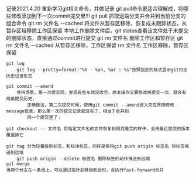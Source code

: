 记录2021.4.20 重新学习git相关命令，并做记录
	git pull命令更适合理解成，将哪些修改添加到下一次commit提交里!!!
        git pull 抓取远端分支并合并到当前分支的组合命令
    git rm 文件名 --cached 将文件从暂存区移除，恢复成未跟踪状态，从暂存区域移除工作区保留
    本地工作删除文件后，git status查看该文件处于未提交的删除状态，直接通过commit进行提交
        git rm 文件名 删除工作区和暂存区
        git rm 文件名 --cached 从暂存区移除，工作区保留
        rm 文件名 工作区移除，暂存区保留
    
    git log
        git log --pretty=format:"%h - %an, %ar : %s"按照指定的格式显示git日志历史记录形式

    git commit --amend
        使用场景，第一次提交后，发现有些东西没改完，原本操作又要修改再提交一次，就会有两条提交历史，
            正确做法，第二次提交时候，使用git commit --amend进入交互界面修改message信息，那么第一次的提交记录就没有了，相当于合并到
            同一个提交里了；
    
    git checkout -- 文件名 将指定文件名的文件恢复到刚克隆完的样子，会用最近提交的版本覆盖掉它

    git tag 分为轻量级别标签，和标注标签，同样是使用git push origin 标签名 将标签推送到远端
        git push origin --delete 标签名 删除标签的动作推送到远端
    git merge
    当两个分支在一条线上，可以通过指针前移动到达时，会执行fast-forward合并
